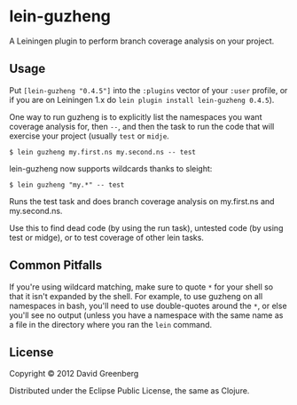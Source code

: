 # lein-guzheng

A Leiningen plugin to perform branch coverage analysis on your project.

## Usage

Put `[lein-guzheng "0.4.5"]` into the `:plugins` vector of your
`:user` profile, or if you are on Leiningen 1.x do `lein plugin install
lein-guzheng 0.4.5`).

One way to run guzheng is to explicitly list the namespaces you want coverage analysis
for, then `--`, and then the task to run the code that will exercise your project (usually
`test` or `midje`.

    $ lein guzheng my.first.ns my.second.ns -- test

lein-guzheng now supports wildcards thanks to sleight:

    $ lein guzheng "my.*" -- test

Runs the test task and does branch coverage analysis on my.first.ns and my.second.ns.

Use this to find dead code (by using the run task), untested code (by using
test or midge), or to test coverage of other lein tasks.

## Common Pitfalls

If you're using wildcard matching, make sure to quote `*` for your shell so that it
isn't expanded by the shell. For example, to use guzheng on all namespaces in bash,
you'll need to use double-quotes around the `*`, or else you'll see no output (unless
you have a namespace with the same name as a file in the directory where you ran
the `lein` command.


## License

Copyright © 2012 David Greenberg

Distributed under the Eclipse Public License, the same as Clojure.
